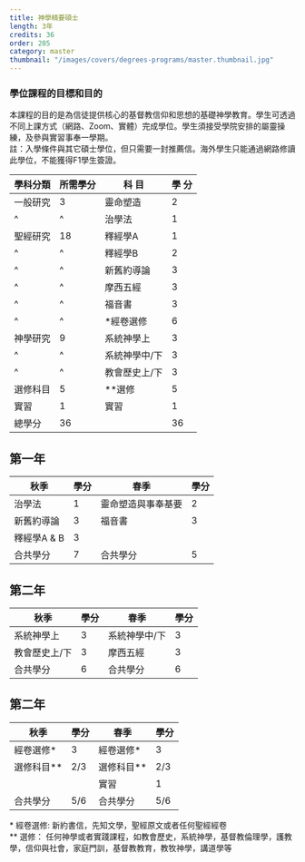 ```yaml
---
title: 神學精要碩士
length: 3年
credits: 36
order: 205
category: master
thumbnail: "/images/covers/degrees-programs/master.thumbnail.jpg"
---
```


### 學位課程的目標和目的

本課程的目的是為信徒提供核心的基督教信仰和思想的基礎神學教育。學生可透過不同上課方式（網路、Zoom、實體）完成學位。學生須接受學院安排的屬靈操練，及參與實習事奉一學期。\
註：入學條件與其它碩士學位，但只需要一封推薦信。海外學生只能通過網路修讀此學位，不能獲得F1學生簽證。


| 學科分類                      | 所需學分 | 科 目                                                                                                              | 學 分 |
| ----------------------------- | -------- | ------------------------------------------------------------------------------------------------------------------ | ----- |
| 一般研究                      | 3        | 靈命塑造                                                                                                           | 2     |
| ^                             | ^         | 治學法                                                                                                            | 1     |
| 聖經研究                      | 18       | 釋經學A                                                                                                            | 1     |
| ^                             | ^        | 釋經學B                                                                                                            | 2     |
| ^                             | ^        | 新舊約導論                                                                                                         | 3     |
| ^                             | ^        | 摩西五經                                                                                                           | 3     |
| ^                             | ^        | 福音書                                                                                                             | 3     |
| ^                             | ^        | *經卷選修                                                                                                          | 6     |
| 神學研究                       | 9       |  系統神學上                                                                                                         | 3     |
| ^                             | ^        | 系統神學中/下                                                                                                      | 3     |
| ^                             | ^        | 教會歷史上/下                                                                                                      | 3     |
| 選修科目                      | 5        | **選修                                                                                                             | 5     |
| 實習                          |1         | 實習                                                                                                               | 1     |
| 總學分                        | 36       |                                                                                                                    | 36    |

## 第一年

| 秋季                      | 學分 | 春季                | 學分 |
| ------------------------- | ---- | ------------------- | ---- |
| 治學法                     | 1    | 靈命塑造與事奉基要   | 2    |
| 新舊約導論                 | 3    | 福音書              | 3    |
| 釋經學A & B                | 3   |                      |      |
| 合共學分                   | 7   | 合共學分              | 5    |

## 第二年

| 秋季                      | 學分 | 春季                          | 學分 |
| ------------------------- | ---- | ----------------------------- | ---- |
| 系統神學上                  | 3    | 系統神學中/下                 | 3    |
| 教會歷史上/下               | 3    | 摩西五經                      | 3    |
| 合共學分                   | 6   | 合共學分                         | 6   |

## 第二年

| 秋季                      | 學分 | 春季                          | 學分 |
| ------------------------- | ---- | ----------------------------- | ---- |
| 經卷選修*                  | 3    | 經卷選修*                     | 3    |
| 選修科目**                 | 2/3  | 選修科目**                    | 2/3  |
|                           |      | 實習                          | 1    |
| 合共學分                   | 5/6  | 合共學分                      | 5/6  |

\* 經卷選修:  新約書信，先知文學，聖經原文或者任何聖經經卷\
\** 選修： 任何神學或者實踐課程，如教會歷史，系統神學，基督教倫理學，護教學，信仰與社會，家庭門訓，基督教教育，教牧神學，講道學等

